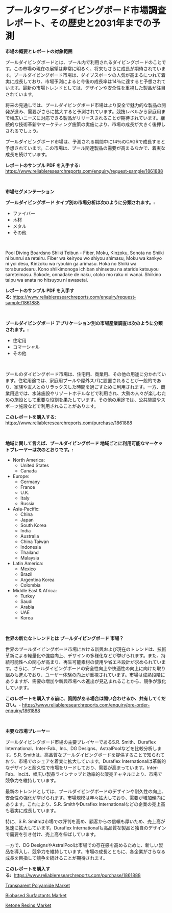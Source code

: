 <p><h1>プールタワーダイビングボード市場調査レポート、その歴史と2031年までの予測</h1></p><p><strong>市場の概要とレポートの対象範囲</strong></p>
<p><p>プールダイビングボードとは、プール内で利用されるダイビングボードのことです。この市場の現在の展望は非常に明るく、将来もさらに成長が期待されています。プールダイビングボード市場は、ダイブスポーツの人気が高まるにつれて着実に成長しており、市場予測によると今後の成長率は14％に達すると予想されています。最新の市場トレンドとしては、デザインや安全性を重視した製品が注目されています。</p><p>将来の見通しでは、プールダイビングボード市場はより安全で魅力的な製品の開発が進み、需要がさらに拡大すると予測されています。競技レベルから家庭用まで幅広いニーズに対応できる製品がリリースされることが期待されています。継続的な技術革新やマーケティング施策の実施により、市場の成長が大きく後押しされるでしょう。</p><p>プールダイビングボード市場は、予測される期間中に14％のCAGRで成長すると予想されています。この市場は、プール関連製品の需要が高まるなかで、着実な成長を続けています。</p></p>
<p><strong>レポートのサンプル PDF を入手する:</strong> <a href="https://www.reliableresearchreports.com/enquiry/request-sample/1861888">https://www.reliableresearchreports.com/enquiry/request-sample/1861888</a></p>
<p>&nbsp;</p>
<p><strong>市場セグメンテーション</strong></p>
<p><strong>プールダイビングボード タイプ別の市場分析は次のように分類されます。:</strong></p>
<p><ul><li>ファイバー</li><li>木材</li><li>メタル</li><li>その他</li></ul></p>
<p>&nbsp;</p>
<p><p>Pool Diving Boardsno Shiiki Teibun - Fiber, Moku, Kinzoku, Sonota no Shiiki ni bunrui sa reteiru. Fiber wa keiryou wo shiyou shimasu, Moku wa kankyo ni yoi desu, Kinzoku wa ryoukin ga arimasu. Hoka no Shiiki wa toraburudearu. Kono shiikimonoga ichiban shinsetsu na ataride katsuyou sareteimasu. Sokode, onnadake de naku, otoko mo raku ni wanai. Shiikino taipu wa anata no hitsuyou ni awasetai.</p></p>
<p><strong>レポートのサンプル PDF を入手する:</strong>&nbsp;<a href="https://www.reliableresearchreports.com/enquiry/request-sample/1861888">https://www.reliableresearchreports.com/enquiry/request-sample/1861888</a></p>
<p>&nbsp;</p>
<p><strong> プールダイビングボード アプリケーション別の市場産業調査は次のように分類されます。:</strong></p>
<p><ul><li>住宅用</li><li>コマーシャル</li><li>その他</li></ul></p>
<p>&nbsp;</p>
<p><p>プールのダイビングボード市場は、住宅用、商業用、その他の用途に分かれています。住宅用途では、家庭用プールや屋外スパに設置されることが一般的であり、家族や友人とのリラックスした時間を過ごすために利用されます。一方、商業用途では、水泳施設やリゾートホテルなどで利用され、大勢の人々が楽しむための施設として重要な役割を果たしています。その他の用途では、公共施設やスポーツ施設などで利用されることがあります。</p></p>
<p><strong>このレポートを購入する:</strong>&nbsp; <a href="https://www.reliableresearchreports.com/purchase/1861888">https://www.reliableresearchreports.com/purchase/1861888</a></p>
<p>&nbsp;</p>
<p><strong>地域に関して言えば、プールダイビングボード 地域ごとに利用可能なマーケットプレーヤーは次のとおりです。:</strong></p>
<p><ul>
    <li>
        North America:
        <ul>
            <li>United States</li>
            <li>Canada</li>
        </ul>
    </li>
    <li>
        Europe:
        <ul>
            <li>Germany</li>
            <li>France</li>
            <li>U.K.</li>
            <li>Italy</li>
            <li>Russia</li>
        </ul>
    </li>
    <li>
        Asia-Pacific:
        <ul>
            <li>China</li>
            <li>Japan</li>
            <li>South Korea</li>
            <li>India</li>
            <li>Australia</li>
            <li>China Taiwan</li>
            <li>Indonesia</li>
            <li>Thailand</li>
            <li>Malaysia</li>
        </ul>
    </li>
    <li>
        Latin America:
        <ul>
            <li>Mexico</li>
            <li>Brazil</li>
            <li>Argentina Korea</li>
            <li>Colombia</li>
        </ul>
    </li>
    <li>
        Middle East & Africa:
        <ul>
            <li>Turkey</li>
            <li>Saudi</li>
            <li>Arabia</li>
            <li>UAE</li>
            <li>Korea</li>
        </ul>
    </li>
    </ul></p>
<p>&nbsp;</p>
<p><strong>世界の新たなトレンドとは プールダイビングボード 市場？</strong></p>
<p><p>世界のプールダイビングボード市場における新興および現在のトレンドは、技術革新による軽量化や強度向上、デザインの多様化などが挙げられます。また、持続可能性への関心が高まり、再生可能素材の使用や省エネ設計が求められています。さらに、プールダイビングボードの安全性向上や快適性の向上に向けた取り組みも進んでおり、ユーザー体験の向上が重視されています。市場は成熟段階にありますが、需要の増加や新興市場への進出が見込まれることから、競争が激化しています。</p></p>
<p><strong>このレポートを購入する前に、質問がある場合は問い合わせるか、共有してください。</strong>- <a href="https://www.reliableresearchreports.com/enquiry/pre-order-enquiry/1861888">https://www.reliableresearchreports.com/enquiry/pre-order-enquiry/1861888</a></p>
<p>&nbsp;</p>
<p><strong>主要な市場プレーヤー</strong></p>
<p><p>プールダイビングボード市場の主要プレイヤーであるS.R. Smith、Duraflex International、Inter-Fab、Inc、DG Designs、AstralPoolなどを比較分析します。S.R. Smithは、高品質なプールダイビングボードを提供することで知られており、市場でのシェアを着実に拡大しています。Duraflex Internationalは革新的なデザインと耐久性で市場をリードしており、需要が高まっています。Inter-Fab、Incは、幅広い製品ラインナップと効率的な販売チャネルにより、市場で競争力を維持しています。 </p><p>最新のトレンドとしては、プールダイビングボードのデザインや耐久性の向上、安全性の強化が挙げられます。市場規模は年々拡大しており、需要が増加傾向にあります。これにより、S.R. SmithやDuraflex Internationalなどの企業の売上高も着実に成長しています。</p><p>特に、S.R. Smithは市場での評判を高め、顧客からの信頼も厚いため、売上高が急速に拡大しています。Duraflex Internationalも高品質な製品と独自のデザインで需要を引き付け、売上高を伸ばしています。</p><p>一方で、DG DesignsやAstralPoolは市場での存在感を高めるために、新しい製品を導入し、競争力を維持しています。市場の成長とともに、各企業がさらなる成長を目指して競争を続けることが期待されます。</p></p>
<p><strong>このレポートを購入する:</strong>&nbsp;&nbsp;<a href="https://www.reliableresearchreports.com/purchase/1861888">https://www.reliableresearchreports.com/purchase/1861888</a></p>
<p><p><a href="https://view.publitas.com/reportprime-1/transparent-polyamide-market-provides-a-comprehensive-analysis-including-a-macro-overview-of-the-market-as-well-as-micro-details-such-as-market-size-and-competitive-landscape/">Transparent Polyamide Market</a></p><p><a href="https://view.publitas.com/reportprime-1/biobased-surfactants-market-analysis-examines-its-scope-on-growth-opportunities-and-forecasted-trends-spanning-from-2023-to-2030/">Biobased Surfactants Market</a></p><p><a href="https://view.publitas.com/reportprime-1/ketone-resins-market-furnish-information-about-market-size-market-share-market-dynamics-and-projections-spanning-from-2023-to-2030/">Ketone Resins Market</a></p></p>
